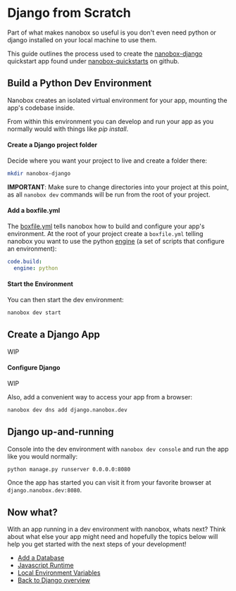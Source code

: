 # Django from Scratch
Part of what makes nanobox so useful is you don't even need python or django installed on your local machine to use them.

This guide outlines the process used to create the <a href="https://github.com/nanobox-quickstarts/nanobox-django" target="\_blank">nanobox-django</a> quickstart app found under <a href="https://github.com/nanobox-quickstarts" target="\_blank">nanobox-quickstarts</a> on github.

## Build a Python Dev Environment
Nanobox creates an isolated virtual environment for your app, mounting the app's codebase inside.

From within this environment you can develop and run your app as you normally would with things like *pip install*.

#### Create a Django project folder
Decide where you want your project to live and create a folder there:

```bash
mkdir nanobox-django
```

**IMPORTANT**: Make sure to change directories into your project at this point, as all `nanobox dev` commands will be run from the root of your project.

#### Add a boxfile.yml
The <a href="https://docs.nanobox.io/boxfile/" target="\_blank">boxfile.yml</a> tells nanobox how to build and configure your app's environment. At the root of your project create a `boxfile.yml` telling nanobox you want to use the python <a href="https://docs.nanobox.io/engines/" target="\_blank">engine</a> (a set of scripts that configure an environment):

```yaml
code.build:
  engine: python
```

#### Start the Environment
You can then start the dev environment:

```bash
nanobox dev start
```

## Create a Django App
WIP

#### Configure Django
WIP

Also, add a convenient way to access your app from a browser:

```bash
nanobox dev dns add django.nanobox.dev
```

## Django up-and-running
Console into the dev environment with `nanobox dev console` and run the app like you would normally:

```bash
python manage.py runserver 0.0.0.0:8080
```

Once the app has started you can visit it from your favorite browser at `django.nanobox.dev:8080`.

## Now what?
With an app running in a dev environment with nanobox, whats next? Think about what else your app might need and hopefully the topics below will help you get started with the next steps of your development!

* [Add a Database](/python/django//add-a-database)
* [Javascript Runtime](/python/django//javascript-runtime)
* [Local Environment Variables](/python/django//local-evars)
* [Back to Django overview](/python/django)
